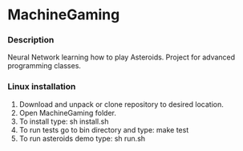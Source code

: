 # MachineGaming
### Description
Neural Network learning how to play Asteroids. Project for advanced programming classes.

### Linux installation
1. Download and unpack or clone repository to desired location.
2. Open MachineGaming folder.
3. To install type: sh install.sh
4. To run tests go to bin directory and type: make test
5. To run asteroids demo type: sh run.sh

